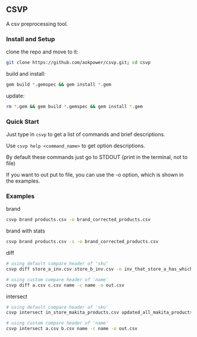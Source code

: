 ## CSVP
A csv preprocessing tool. 

### Install and Setup
clone the repo and move to it:  
```bash
git clone https://github.com/aokpower/csvp.git; cd csvp
```

build and install:  
```bash
gem build *.gemspec && gem install *.gem
```

update:
```bash
rm *.gem && gem build *.gemspec && gem install *.gem
```

### Quick Start
Just type in ```csvp``` to get a list of commands and brief descriptions.

Use ```csvp help <command_name>``` to get option descriptions.

By default these commands just go to STDOUT (print in the terminal, not to file)

If you want to out put to file, you can use the -o option, which is shown in the examples.

### Examples

brand
```bash
csvp brand products.csv -o brand_corrected_products.csv
```
brand with stats
```bash
csvp brand products.csv -s -o brand_corrected_products.csv
```

diff
```bash
# using default compare header of 'sku'
csvp diff store_a_inv.csv store_b_inv.csv -o inv_that_store_a_has_which_b_doesnt.csv

# using custom compare header of 'name'
csvp diff a.csv c.csv name -c name -o out.csv
```

intersect
```bash
# using default compare header of 'sku'
csvp intersect in_store_makita_products.csv updated_all_makita_products.csv -o updated_in_store_makita_products.csv

# using custom compare header of 'name'
csvp intersect a.csv b.csv name -c name -o out.csv
```
